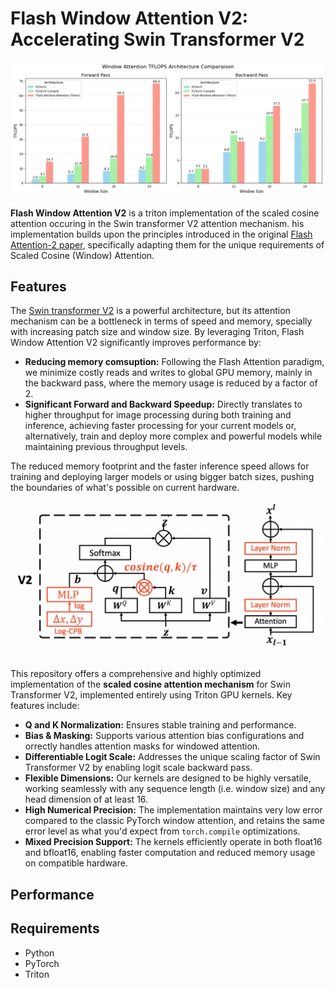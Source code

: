 # Flash Window Attention V2: Accelerating Swin Transformer V2

![TFlOPS comparaison](assets/tflops_comparison-batch16-window16-head6-d32.png)

**Flash Window Attention V2** is a triton implementation of the scaled cosine attention occuring in the Swin transformer V2 attention mechanism. his implementation builds upon the principles introduced in the original [Flash Attention-2 paper](https://arxiv.org/abs/2307.08691), specifically adapting them for the unique requirements of Scaled Cosine (Window) Attention.

## Features

The [Swin transformer V2](https://arxiv.org/abs/2111.09883) is a powerful architecture, but its attention mechanism can be a bottleneck in terms of speed and memory, specially with increasing patch size and window size. By leveraging Triton, Flash Window Attention V2 significantly improves performance by:

* **Reducing memory comsuption:** Following the Flash Attention paradigm, we minimize costly reads and writes to global GPU memory, mainly in the backward pass, where the memory usage is reduced by a factor of 2.
* **Significant Forward and Backward Speedup:** Directly translates to higher throughput for image processing during both training and inference, achieving faster processing for your current models or, alternatively, train and deploy more complex and powerful models while maintaining previous throughput levels.

The reduced memory footprint and the faster inference speed allows for training and deploying larger models or using bigger batch sizes, pushing the boundaries of what's possible on current hardware.

![Scaled Cosine Attention](assets/scaled_cosine_attention.png)

This repository offers a comprehensive and highly optimized implementation of the **scaled cosine attention mechanism** for Swin Transformer V2, implemented entirely using Triton GPU kernels. Key features include:

* **Q and K Normalization:** Ensures stable training and performance.
* **Bias & Masking:** Supports various attention bias configurations and orrectly handles attention masks for windowed attention.
* **Differentiable Logit Scale:** Addresses the unique scaling factor of Swin Transformer V2 by enabling logit scale backward pass.
* **Flexible Dimensions:** Our kernels are designed to be highly versatile, working seamlessly with any sequence length (i.e. window size) and any head dimension of at least 16.
* **High Numerical Precision:** The implementation maintains very low error compared to the classic PyTorch window attention, and retains the same error level as what you'd expect from `torch.compile` optimizations.
* **Mixed Precision Support:** The kernels efficiently operate in both float16 and bfloat16, enabling faster computation and reduced memory usage on compatible hardware.

## Performance

## Requirements

- Python
- PyTorch
- Triton